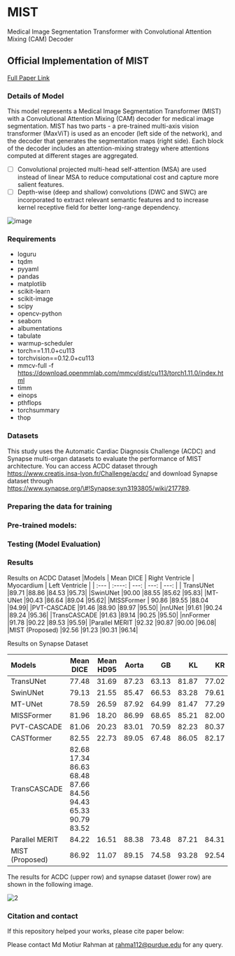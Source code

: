 # MIST
Medical Image Segmentation Transformer with Convolutional Attention Mixing (CAM) Decoder
## Official Implementation of MIST
[Full Paper Link](WWW.hshhadhahd)
### Details of Model
This model represents a Medical Image Segmentation Transformer (MIST) with a Convolutional Attention Mixing (CAM) decoder for medical image segmentation. MIST has two parts - a pre-trained multi-axis vision transformer (MaxViT) is used as an encoder (left side of the network), and the decoder that generates the segmentation maps (right side). Each block of the decoder includes an attention-mixing strategy where attentions computed at different stages are aggregated.
- [ ] Convolutional projected multi-head self-attention (MSA) are used instead of linear MSA to reduce computational cost and capture more salient features.
- [ ]	Depth-wise (deep and shallow) convolutions (DWC and SWC) are incorporated to extract relevant semantic features and to increase kernel receptive field for better long-range dependency.

![image](https://github.com/Rahman-Motiur/MIST/assets/116365757/67d3bce2-5bb3-4560-8152-e36cb2887dd9)

     	

### Requirements
- loguru
- tqdm
- pyyaml
- pandas
- matplotlib
- scikit-learn
- scikit-image
- scipy
- opencv-python
- seaborn
- albumentations
- tabulate
- warmup-scheduler
- torch==1.11.0+cu113
- torchvision==0.12.0+cu113
- mmcv-full -f https://download.openmmlab.com/mmcv/dist/cu113/torch1.11.0/index.html
- timm
- einops
- pthflops
- torchsummary
- thop
### Datasets
This study uses the Automatic Cardiac Diagnosis Challenge (ACDC) and Synapse multi-organ datasets to evaluate the performance of MIST architecture. You can access ACDC dataset through https://www.creatis.insa-lyon.fr/Challenge/acdc/ and download Synapse dataset through https://www.synapse.org/\#!Synapse:syn3193805/wiki/217789.  

### Preparing the data for training

### Pre-trained models:

### Testing (Model Evaluation)
### Results
Results on ACDC Dataset
|Models      | Mean DICE | Right Ventricle | Myocardium |	Left Ventricle |
| :---       |    :----: |          ---:   |     ---:   |         ---:   |
| TransUNet	  |89.71	|88.86	|84.53	|95.73|
|SwinUNet	|90.00	|88.55	|85.62	|95.83|
|MT-UNet	|90.43	|86.64	|89.04	|95.62|
|MISSFormer |	90.86	|89.55	|88.04	|94.99|
|PVT-CASCADE	|91.46	|88.90	|89.97	|95.50|
|nnUNet	|91.61	|90.24	|89.24	|95.36|
|TransCASCADE	|91.63	|89.14	|90.25	|95.50|
|nnFormer	|91.78	|90.22	|89.53	|95.59|
|Parallel MERIT	|92.32	|90.87	|90.00	|96.08|
|MIST (Proposed)	|92.56	|91.23	|90.31	|96.14|

Results on Synapse Dataset

|Models	|Mean	DICE |Mean HD95 |Aorta|	GB|	KL|	KR	|Liver	|PC|	SP|	SM|
| :---       |    :----: |          ---:   |     ---:   |         ---:   | ---:   | ---:   | ---:   | ---:   | ---:   | ---:   |
|TransUNet	|77.48	|31.69	|87.23	|63.13	|81.87	|77.02	|94.08	|55.86	|85.08	|75.62|
|SwinUNet	|79.13	|21.55	|85.47	|66.53	|83.28	|79.61	|94.29	|56.58	|90.66	|76.60
|MT-UNet	|78.59	|26.59|	87.92	|64.99|	81.47	|77.29	|93.06	|59.46	|87.75|	76.81|
|MISSFormer	|81.96	|18.20	|86.99	|68.65	|85.21	|82.00|	94.41	|65.67	|91.92	|80.81|
|PVT-CASCADE	|81.06	|20.23|	83.01|	70.59|	82.23|	80.37|	94.08	|64.43|	90.1|	83.69|
|CASTformer	|82.55	|22.73|	89.05|	67.48	|86.05	|82.17|	95.61	|67.49|	91.00	|81.55|
|TransCASCADE	|82.68	17.34	86.63	68.48	87.66	84.56	94.43	65.33	90.79	83.52
|Parallel MERIT	|84.22	|16.51	|88.38	|73.48|	87.21	|84.31|	95.06	|69.97|	91.21|	84.15|
|MIST (Proposed)	|86.92	|11.07	|89.15|	74.58	|93.28|	92.54|	94.94|	72.43|	92.83|	87.23|



The results for ACDC (upper row) and synapse dataset (lower row) are shown in the following image.

![2](https://github.com/Rahman-Motiur/MIST/assets/116365757/aa0cef30-66a3-4a67-bbd5-e157121044cb)


###
### Citation and contact
If this repository helped your works, please cite paper below:

Please contact Md Motiur Rahman at rahma112@purdue.edu for any query.
